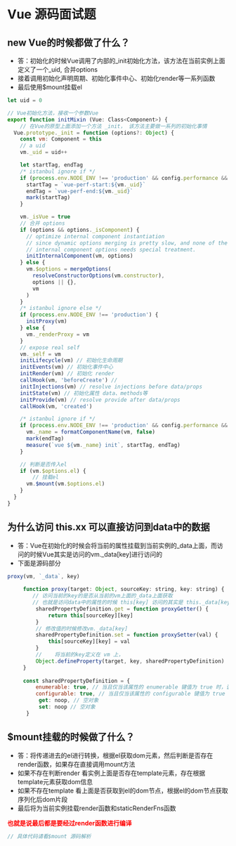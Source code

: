 # Vue 源码面试题

## new Vue的时候都做了什么？
- 答：初始化的时候Vue调用了内部的_init初始化方法，该方法在当前实例上面定义了一个_uid, 合并options
- 接着调用初始化声明周期、初始化事件中心、初始化render等一系列函数
- 最后使用$mount挂载el
```js
let uid = 0

// Vue初始化方法，接收一个参数Vue
export function initMixin (Vue: Class<Component>) {
    // 在Vue的原型上面添加一个方法 _init， 该方法主要做一系列的初始化事情
  Vue.prototype._init = function (options?: Object) {
    const vm: Component = this
    // a uid
    vm._uid = uid++

    let startTag, endTag
    /* istanbul ignore if */
    if (process.env.NODE_ENV !== 'production' && config.performance && mark) {
      startTag = `vue-perf-start:${vm._uid}`
      endTag = `vue-perf-end:${vm._uid}`
      mark(startTag)
    }

    vm._isVue = true
    // 合并 options
    if (options && options._isComponent) {
      // optimize internal component instantiation
      // since dynamic options merging is pretty slow, and none of the
      // internal component options needs special treatment.
      initInternalComponent(vm, options)
    } else {
      vm.$options = mergeOptions(
        resolveConstructorOptions(vm.constructor),
        options || {},
        vm
      )
    }
    /* istanbul ignore else */
    if (process.env.NODE_ENV !== 'production') {
      initProxy(vm)
    } else {
      vm._renderProxy = vm
    }
    // expose real self
    vm._self = vm
    initLifecycle(vm) // 初始化生命周期
    initEvents(vm) // 初始化事件中心
    initRender(vm) // 初始化 render
    callHook(vm, 'beforeCreate') // 
    initInjections(vm) // resolve injections before data/props
    initState(vm) // 初始化属性 data、methods等
    initProvide(vm) // resolve provide after data/props
    callHook(vm, 'created')

    /* istanbul ignore if */
    if (process.env.NODE_ENV !== 'production' && config.performance && mark) {
      vm._name = formatComponentName(vm, false)
      mark(endTag)
      measure(`vue ${vm._name} init`, startTag, endTag)
    }

    // 判断是否传入el
    if (vm.$options.el) {
        // 挂载el
      vm.$mount(vm.$options.el)
    }
  }
}
```

## 为什么访问 this.xx 可以直接访问到data中的数据
- 答：Vue在初始化的时候会将当前的属性挂载到当前实例的_data上面，而访问的时候Vue其实是访问的vm._data[key]进行访问的
- 下面是源码部分
```js
proxy(vm, `_data`, key)
            
     function proxy(target: Object, sourceKey: string, key: string) {
        // 访问当前的key的是否从当前的vm上面的_data上面获取
        // 也就是访问data中的属性的时候 this[key] 访问的其实是 this._data[key], 
         sharedPropertyDefinition.get = function proxyGetter() {
             return this[sourceKey][key]
         }
         // 修改值的时候修改vm._data[key]
         sharedPropertyDefinition.set = function proxySetter(val) {
             this[sourceKey][key] = val
         }
         //    将当前的key定义在 vm 上，
         Object.defineProperty(target, key, sharedPropertyDefinition)
     }
            
     const sharedPropertyDefinition = {
         enumerable: true, // 当且仅当该属性的 enumerable 键值为 true 时，该属性才会出现在对象的枚举属性中。
         configurable: true, // 当且仅当该属性的 configurable 键值为 true 时，该属性的描述符才能够被改变，同时该属性也能从对应的对象上被删除。
          get: noop, // 空对象
          set: noop // 空对象
      }
```


## $mount挂载的时候做了什么？
- 答：将传递进去的el进行转换，根据el获取dom元素，然后判断是否存在render函数，如果存在直接调用mount方法
-    如果不存在判断render 看实例上面是否存在template元素，存在根据template元素获取dom信息
-    如果不存在template 看上面是否获取到el的dom节点，根据el的dom节点获取序列化后dom片段
-    最后将为当前实例挂载render函数和staticRenderFns函数

<font color="red"><b>也就是说最后都是要经过render函数进行编译</b></font>
```js
// 具体代码请看$mount 源码解析
```




<style>
#app .theme-default-content {
    max-width: 1200px;
}
</style>
